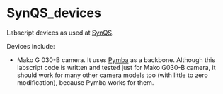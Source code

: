# SynQS_devices
 Labscript devices as used at [SynQS](https://www.kip.uni-heidelberg.de/synqs/).

 Devices include:

* Mako G 030-B camera. It uses [Pymba](https://github.com/morefigs/pymba) as a backbone. Although this labscript code is written and tested just for Mako G030-B camera, it should work for many other camera models too (with little to zero modification), because Pymba works for them.
